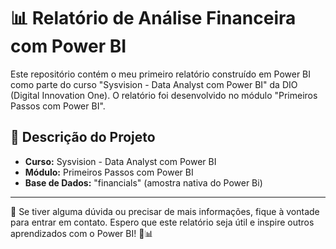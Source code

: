 # 📊 Relatório de Análise Financeira com Power BI 

Este repositório contém o meu primeiro relatório construído em Power BI como parte do curso "Sysvision - Data Analyst com Power BI" da DIO (Digital Innovation One). O relatório foi desenvolvido no módulo "Primeiros Passos com Power BI".

## 📖 Descrição do Projeto

- **Curso:** Sysvision - Data Analyst com Power BI
- **Módulo:** Primeiros Passos com Power BI
- **Base de Dados:** "financials" (amostra nativa do Power Bi)

---

🤝 Se tiver alguma dúvida ou precisar de mais informações, fique à vontade para entrar em contato. Espero que este relatório seja útil e inspire outros aprendizados com o Power BI! 🚀📊
